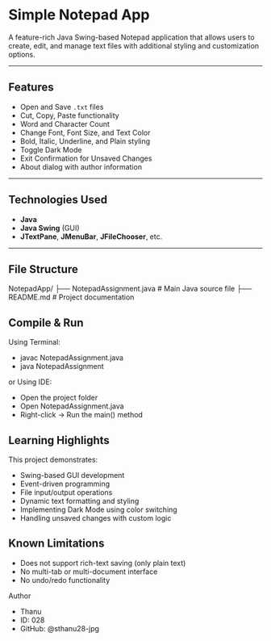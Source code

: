 # Simple Notepad App

A feature-rich Java Swing-based Notepad application that allows users to create, edit, and manage text files with additional styling and customization options.

---

##  Features

-  Open and Save `.txt` files
-  Cut, Copy, Paste functionality
-  Word and Character Count
-  Change Font, Font Size, and Text Color
-  Bold, Italic, Underline, and Plain styling
-  Toggle Dark Mode
-  Exit Confirmation for Unsaved Changes
-  About dialog with author information

---

##  Technologies Used

- **Java**
- **Java Swing** (GUI)
- **JTextPane**, **JMenuBar**, **JFileChooser**, etc.

---

##  File Structure
NotepadApp/
├── NotepadAssignment.java   # Main Java source file
├── README.md                # Project documentation


## Compile & Run
Using Terminal:

- javac NotepadAssignment.java
- java NotepadAssignment

or Using IDE:

- Open the project folder
- Open NotepadAssignment.java
- Right-click → Run the main() method

## Learning Highlights
This project demonstrates:

- Swing-based GUI development
- Event-driven programming
- File input/output operations
- Dynamic text formatting and styling
- Implementing Dark Mode using color switching
- Handling unsaved changes with custom logic

## Known Limitations

- Does not support rich-text saving (only plain text)
- No multi-tab or multi-document interface
- No undo/redo functionality

Author

-  Thanu
-  ID: 028
-  GitHub: @sthanu28-jpg


